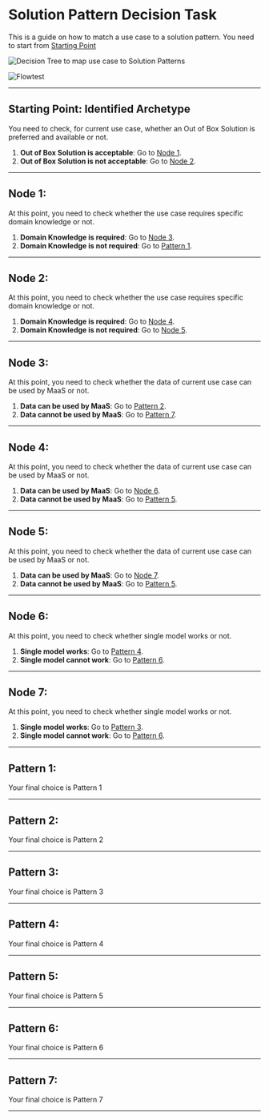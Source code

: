 # Solution Pattern Decision Task

This is a guide on how to match a use case to a solution pattern. You need to start from [Starting Point](#starting-point-identified-Archetype)

![Decision Tree to map use case to Solution Patterns](image.png)

![Flowtest](https://github.com/user-attachments/assets/def70fcc-de63-4508-8226-b827caed7b2b)

---


## Starting Point: Identified Archetype

You need to check, for current use case, whether an Out of Box Solution is preferred and available or not.

1. **Out of Box Solution is acceptable**: Go to [Node 1](#node-1).
2. **Out of Box Solution is not acceptable**: Go to [Node 2](#node-2).

---

## Node 1: 

At this point, you need to check whether the use case requires specific domain knowledge or not.

1. **Domain Knowledge is required**: Go to [Node 3](#node-3).
2. **Domain Knowledge is not required**: Go to [Pattern 1](#pattern-1).

---

## Node 2: 

At this point, you need to check whether the use case requires specific domain knowledge or not.

1. **Domain Knowledge is required**: Go to [Node 4](#node-4).
2. **Domain Knowledge is not required**: Go to [Node 5](#node-5).

---

## Node 3: 

At this point, you need to check whether the data of current use case can be used by MaaS or not.

1. **Data can be used by MaaS**: Go to [Pattern 2](#pattern-2).
2. **Data cannot be used by MaaS**: Go to [Pattern 7](#pattern-7).

---

## Node 4: 

At this point, you need to check whether the data of current use case can be used by MaaS or not.

1. **Data can be used by MaaS**: Go to [Node 6](#node-6).
2. **Data cannot be used by MaaS**: Go to [Pattern 5](#pattern-5).

---

## Node 5: 

At this point, you need to check whether the data of current use case can be used by MaaS or not.

1. **Data can be used by MaaS**: Go to [Node 7](#node-7).
2. **Data cannot be used by MaaS**: Go to [Pattern 5](#pattern-5).

---

## Node 6: 

At this point, you need to check whether single model works or not.

1. **Single model works**: Go to [Pattern 4](#pattern-4).
2. **Single model cannot work**: Go to [Pattern 6](#pattern-6).

---

## Node 7: 

At this point, you need to check whether single model works or not.

1. **Single model works**: Go to [Pattern 3](#pattern-3).
2. **Single model cannot work**: Go to [Pattern 6](#pattern-6).

---

## Pattern 1: 

Your final choice is Pattern 1

---

## Pattern 2: 

Your final choice is Pattern 2

---

## Pattern 3: 

Your final choice is Pattern 3

---

## Pattern 4: 

Your final choice is Pattern 4

---

## Pattern 5: 

Your final choice is Pattern 5

---

## Pattern 6: 

Your final choice is Pattern 6

---

## Pattern 7: 

Your final choice is Pattern 7

---
